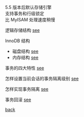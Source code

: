5.5 版本后默认存储引擎  
支持事务和行级锁定  
比 MyISAM 处理速度稍慢  

逻辑存储结构 [see](1/3.md)  

InnoDB 结构  
- 磁盘结构 [see](1/1.md)    
- 内存结构 [see](1/2.md)    

事务的四大特性 [see](1/4.md)  

怎样设置当前会话的事务隔离级别 [see](1/5.md)  

怎样实现事务隔离 [see](1/6.md)  

事务回滚 [see](1/7.md)  

[back](../1.md)  